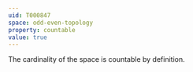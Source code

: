```yaml
---
uid: T000847
space: odd-even-topology
property: countable
value: true
---
```

The cardinality of the space is countable by definition.
